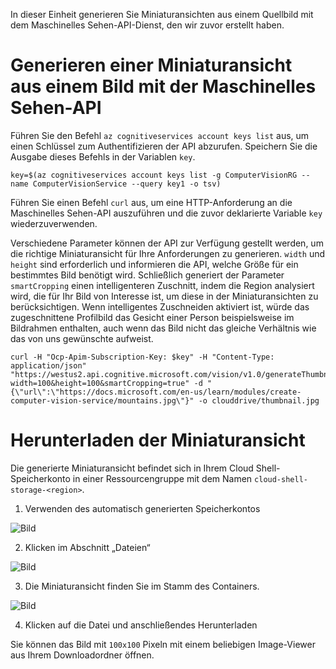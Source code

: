 In dieser Einheit generieren Sie Miniaturansichten aus einem Quellbild mit dem Maschinelles Sehen-API-Dienst, den wir zuvor erstellt haben.

# <a name="generate-a-thumbnail-from-an-image-with-computer-vision-api"></a>Generieren einer Miniaturansicht aus einem Bild mit der Maschinelles Sehen-API

Führen Sie den Befehl `az cognitiveservices account keys list` aus, um einen Schlüssel zum Authentifizieren der API abzurufen. Speichern Sie die Ausgabe dieses Befehls in der Variablen `key`.

```azurecli
key=$(az cognitiveservices account keys list -g ComputerVisionRG --name ComputerVisionService --query key1 -o tsv)
```

Führen Sie einen Befehl `curl` aus, um eine HTTP-Anforderung an die Maschinelles Sehen-API auszuführen und die zuvor deklarierte Variable `key` wiederzuverwenden.

Verschiedene Parameter können der API zur Verfügung gestellt werden, um die richtige Miniaturansicht für Ihre Anforderungen zu generieren. `width` und `height` sind erforderlich und informieren die API, welche Größe für ein bestimmtes Bild benötigt wird. Schließlich generiert der Parameter `smartCropping` einen intelligenteren Zuschnitt, indem die Region analysiert wird, die für Ihr Bild von Interesse ist, um diese in der Miniaturansichten zu berücksichtigen. Wenn intelligentes Zuschneiden aktiviert ist, würde das zugeschnittene Profilbild das Gesicht einer Person beispielsweise im Bildrahmen enthalten, auch wenn das Bild nicht das gleiche Verhältnis wie das von uns gewünschte aufweist.

```azurecli
curl -H "Ocp-Apim-Subscription-Key: $key" -H "Content-Type: application/json" "https://westus2.api.cognitive.microsoft.com/vision/v1.0/generateThumbnail?width=100&height=100&smartCropping=true" -d "{\"url\":\"https://docs.microsoft.com/en-us/learn/modules/create-computer-vision-service/mountains.jpg\"}" -o clouddrive/thumbnail.jpg
```

# <a name="downloading-the-thumbnail"></a>Herunterladen der Miniaturansicht

Die generierte Miniaturansicht befindet sich in Ihrem Cloud Shell-Speicherkonto in einer Ressourcengruppe mit dem Namen `cloud-shell-storage-<region>`.

1. Verwenden des automatisch generierten Speicherkontos

![Bild](../images/storage-account.png)

2. Klicken im Abschnitt „Dateien“

![Bild](../images/storage-account-click-on-files.png)

3. Die Miniaturansicht finden Sie im Stamm des Containers.

![Bild](../images/storage-account-thumbnail.png)

4. Klicken auf die Datei und anschließendes Herunterladen

Sie können das Bild mit `100x100` Pixeln mit einem beliebigen Image-Viewer aus Ihrem Downloadordner öffnen.